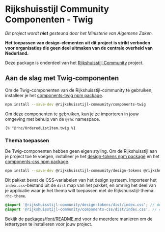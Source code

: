 <!-- @license CC0-1.0 -->

# Rijkshuisstijl Community Componenten - Twig

_Dit project wordt **niet** gesteund door het Ministerie van Algemene Zaken._

**Het toepassen van design-elementen uit dit project is strikt verboden voor organisaties die geen deel uitmaken van de
centrale overheid van Nederland.**

Deze package is onderdeel van het [Rijkshuisstijl Community](https://github.com/nl-design-system/rijkshuisstijl-community/blob/main/README.md) project.

## Aan de slag met Twig-componenten

Om de Twig-componenten van de Rijkshuisstijl-community te gebruiken, installeer je het [components-twig npm package](https://www.npmjs.com/package/@rijkshuisstijl-community/components-twig).

```bash
npm install --save-dev @rijkshuisstijl-community/components-twig
```

Om deze componenten te gebruiken, kun je ze importeren in jouw omgeving met behulp van de `@rhc` namespace.

```twig
{% "@rhc/OrderedListItem.twig %}
```

### Thema toepassen

De Twig-componenten hebben geen eigen styling. Om de Rijkshuisstijl aan je project toe te voegen, installeer je het [design-tokens npm package](https://www.npmjs.com/package/@rijkshuisstijl-community/design-tokens) en het [components-css npm package](https://www.npmjs.com/package/@rijkshuisstijl-community/components-css).

```bash
npm install --save-dev @rijkshuisstijl-community/design-tokens @rijkshuisstijl-community/components-css
```

Dit pakket bevat de CSS-variabelen van het design systeem. Importeer het `index.css`-bestand uit de `dist` map van het
pakket, en omring het deel van je applicatie waar je het thema wilt toepassen met de Rijkshuisstijl-thema: `rhc-theme`.

```scss
@import '@rijkshuisstijl-community/design-tokens/dist/index.css'; // design tokens importeren
@import '@rijkshuisstijl-community/components-css/dist/index.css'; // css importeren
```

Bekijk de [packages/font/README.md](https://github.com/nl-design-system/rijkshuisstijl-community/blob/main/packages/font/README.md) voor de meerdere manieren om de lettertypen te installeren voor jouw project.
